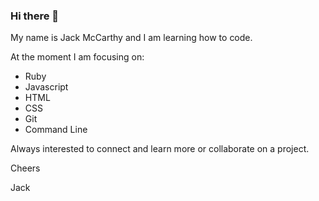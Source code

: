 ### Hi there 👋

My name is Jack McCarthy and I am learning how to code. 

At the moment I am focusing on: 
- Ruby
- Javascript
- HTML
- CSS
- Git 
- Command Line

Always interested to connect and learn more or collaborate on a project. 

Cheers

Jack 

<!--
**jackmcc08/jackmcc08** is a ✨ _special_ ✨ repository because its `README.md` (this file) appears on your GitHub profile.

Here are some ideas to get you started:

- 🔭 I’m currently working on ...
- 🌱 I’m currently learning ...
- 👯 I’m looking to collaborate on ...
- 🤔 I’m looking for help with ...
- 💬 Ask me about ...
- 📫 How to reach me: ...
- 😄 Pronouns: ...
- ⚡ Fun fact: ...
-->
